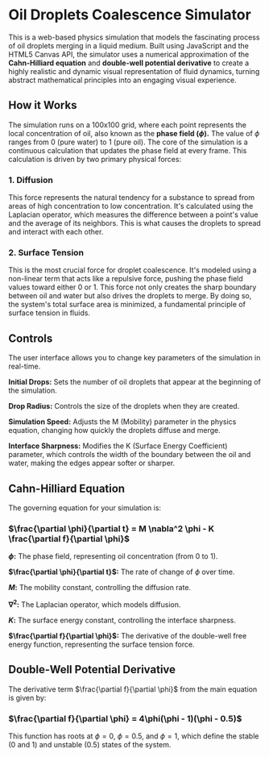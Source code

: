 # Oil Droplets Coalescence Simulator
This is a web-based physics simulation that models the fascinating process of oil droplets merging in a liquid medium. Built using JavaScript and the HTML5 Canvas API, the simulator uses a numerical approximation of the **Cahn-Hilliard equation** and **double-well potential derivative** to create a highly realistic and dynamic visual representation of fluid dynamics, turning abstract mathematical principles into an engaging visual experience.

## How it Works
The simulation runs on a 100x100 grid, where each point represents the local concentration of oil, also known as the **phase field ($ϕ$).** The value of $ϕ$ ranges from 0 (pure water) to 1 (pure oil).
The core of the simulation is a continuous calculation that updates the phase field at every frame. This calculation is driven by two primary physical forces:

### 1. Diffusion
This force represents the natural tendency for a substance to spread from areas of high concentration to low concentration. It's calculated using the Laplacian operator, which measures the difference between a point's value and the average of its neighbors. This is what causes the droplets to spread and interact with each other.

### 2. Surface Tension
This is the most crucial force for droplet coalescence. It's modeled using a non-linear term that acts like a repulsive force, pushing the phase field values toward either 0 or 1. This force not only creates the sharp boundary between oil and water but also drives the droplets to merge. By doing so, the system's total surface area is minimized, a fundamental principle of surface tension in fluids.

## Controls
The user interface allows you to change key parameters of the simulation in real-time.

**Initial Drops:** Sets the number of oil droplets that appear at the beginning of the simulation.

**Drop Radius:** Controls the size of the droplets when they are created.

**Simulation Speed:** Adjusts the M (Mobility) parameter in the physics equation, changing how quickly the droplets diffuse and merge.

**Interface Sharpness:** Modifies the K (Surface Energy Coefficient) parameter, which controls the width of the boundary between the oil and water, making the edges appear softer or sharper.


## Cahn-Hilliard Equation
The governing equation for your simulation is:

### $\frac{\partial \phi}{\partial t} = M \nabla^2 \phi - K \frac{\partial f}{\partial \phi}$

**$\phi$:** The phase field, representing oil concentration (from 0 to 1).

**$\frac{\partial \phi}{\partial t}$:** The rate of change of $\phi$ over time.

**$M$:** The mobility constant, controlling the diffusion rate.

**$\nabla^2$:** The Laplacian operator, which models diffusion.

**$K$:** The surface energy constant, controlling the interface sharpness.

**$\frac{\partial f}{\partial \phi}$:** The derivative of the double-well free energy function, representing the surface tension force.


## Double-Well Potential Derivative
The derivative term $\frac{\partial f}{\partial \phi}$ from the main equation is given by:

### $\frac{\partial f}{\partial \phi} = 4\phi(\phi - 1)(\phi - 0.5)$

This function has roots at $\phi = 0$, $\phi = 0.5$, and $\phi = 1$, which define the stable (0 and 1) and unstable (0.5) states of the system.
